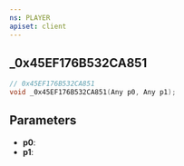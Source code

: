 ```yaml
---
ns: PLAYER
apiset: client
---
```

## _0x45EF176B532CA851

```c
// 0x45EF176B532CA851
void _0x45EF176B532CA851(Any p0, Any p1);
```


## Parameters
* **p0**:
* **p1**:
